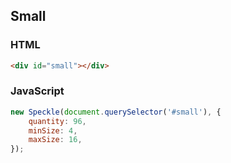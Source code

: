 ## Small

### HTML

```html
<div id="small"></div>
```

### JavaScript

```js
new Speckle(document.querySelector('#small'), {
	quantity: 96, 
	minSize: 4, 
	maxSize: 16, 
});
```
